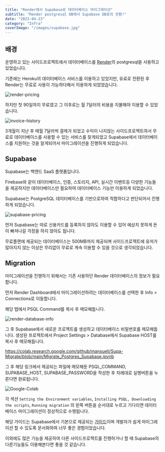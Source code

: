 ```yaml
---
title: "Render에서 Supabase로 데이터베이스 마이그레이션"
subtitle: "Render postgresql DB에서 Supabase DB로의 전환!"
date: "2023-04-23"
category: "Infra"
coverImage: "/images/supabase.jpg"
---
```


## 배경

운영하고 있는 사이드프로젝트에서 데이터베이스를 [Render](https://render.com/)의 postgresql을 사용하고 있었습니다.

기존에는 Heroku의 데이터베이스 서비스를 이용하고 있었지만, 유료로 전환된 후 Render는 무료로 사용이 가능하다해서 이용하게 되었었습니다.

![render-pricing](/images/render-to-supabase-1.png)

하지만 첫 90일까지 무료였고 그 이후로는 월 7달러의 비용을 지불해야 이용할 수 있었습니다.

![invoice-history](/images/render-to-supabase-2.png)

3개월이 지난 후 매월 7달러씩 결제가 되었고 수익이 나지않는 사이드프로젝트여서 무료로 데이터베이스를 사용할 수 있는 서비스를 찾게되었고 Supabase에서 데이터베이스를 지원하는 것을 알게되어서 마이그레이션을 진행하게 되었습니다.

## Supabase

Supabase는 백엔드 SaaS 플랫폼입니다.

Firebase와 같이 데이터베이스, 인증, 스토리지, API, 실시간 이벤트등 다양한 기능들을 제공하지만 데이터베이스만 필요하여 데이터베이스 기능만 이용하게 되었습니다.

Supabase는 PostgreSQL 데이터베이스를 기반으로하여 적합하다고 판단되어서 진행하게 되었습니다.

![supabase-pricing](/images/render-to-supabase-3.png)

먼저 Supabase는 따로 신용카드를 등록하지 않아도 이용할 수 있어 예상치 못하게 돈이 빠져나갈 걱정을 하지 않아도 됩니다.

무료플랜에 제공되는 데이터베이스는 500MB까지 제공되며 사이드프로젝트에 유저가 많아지지 않는 이상은 무리없이 무료로 계속 이용할 수 있을 것으로 생각되었습니다.

## Migration

마이그레이션을 진행하기 위해서는 기존 사용하던 Render 데이터베이스의 정보가 필요합니다.

먼저 Render Dashboard에서 마이그레이션하려는 데이터베이스를 선택한 후 Info > Connections로 이동합니다.

해당 탭에서 PSQL Command를 복사 후 메모해둡니다.

![render-database-info](/images/render-to-supabase-4.png)

그 후 Supabase에서 새로운 프로젝트를 생성하고 데이터베이스 비밀번호를 메모해둡니다. 생성된 프로젝트에서 Project Settings > Database에서 Supabase HOST를 복사 후 메모해둡니다.

https://colab.research.google.com/github/mansueli/Supa-Migrate/blob/main/Migrate_Postgres_Supabase.ipynb

그 후 해당 링크에서 제공되는 파일에 메모해둔 PSQL_COMMAND, SUPABASE_HOST, SUPABASE_PASSWORD을 작성한 후 차례대로 실행버튼을 누른다면 완료됩니다.

![Google-Colab](/images/render-to-supabase-5.png)

각 섹션 `Setting the Environment variables`, `Installing PSQL, Downloading the scripts`, `Running migration` 의 왼쪽 버튼을 순서대로 누르고 기다리면 데이터베이스 마이그레이션이 정상적으로 수행됩니다.

해당 가이드는 Supabase에서 기본으로 제공되는 [가이드](https://supabase.com/docs/guides/resources/migrating-to-supabase/render)이며 개발자가 쉽게 마이그레이션 할 수 있도록 문서화하여 너무 좋은 경험이었습니다.

이외에도 많은 기능을 제공하여 다른 사이드프로젝트를 진행하거나 할 때 Supabase의 다른기능들도 이용해본다면 좋을 것 같습니다.
